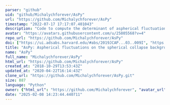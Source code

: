 ```yaml
---
parser: "github"
uid: "github/Michalychforever/AsPy"
url: "https://github.com/Michalychforever/AsPy"
timestamp: "2022-07-17 17:17:07.401043"
description: "Code to compute the determinant of aspherical fluctuations in spherical collapse background"
avatar: "https://avatars.githubusercontent.com/u/25805568?v=4"
repo_url: "https://github.com/Michalychforever/AsPy"
doi: ["https://ui.adsabs.harvard.edu/#abs/2019JCAP...03..009I", "https://ui.adsabs.harvard.edu/abs/2019ascl.soft03011I/abstract"]
title: "AsPy: Aspherical fluctuations on the spherical collapse background"
name: "AsPy"
full_name: "Michalychforever/AsPy"
html_url: "https://github.com/Michalychforever/AsPy"
created_at: "2018-10-29T13:53:43Z"
updated_at: "2020-04-22T16:14:43Z"
clone_url: "https://github.com/Michalychforever/AsPy.git"
size: 887
language: "Python"
owner: {"html_url": "https://github.com/Michalychforever", "avatar_url": "https://avatars.githubusercontent.com/u/25805568?v=4", "login": "Michalychforever", "type": "User"}
date: "2025-02-08 14:23:44.440711"
---
```

